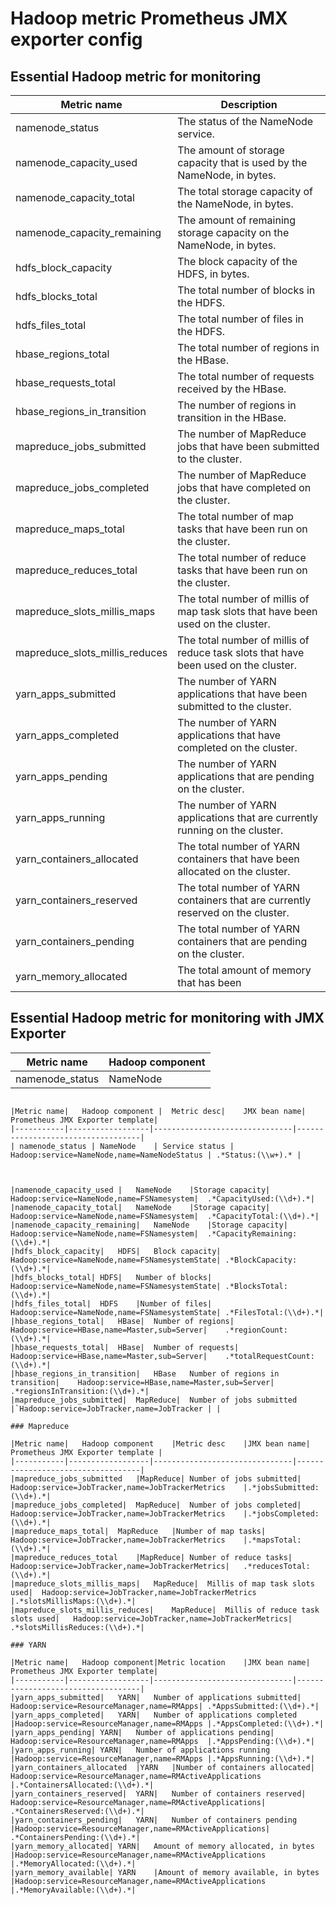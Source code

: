 # Hadoop metric Prometheus JMX exporter config


## Essential Hadoop metric for monitoring
|Metric name	|Description |
|-----------|------------------|
|namenode_status	|The status of the NameNode service.|
|namenode_capacity_used	|The amount of storage capacity that is used by the NameNode, in bytes.|
|namenode_capacity_total|	The total storage capacity of the NameNode, in bytes.|
|namenode_capacity_remaining|	The amount of remaining storage capacity on the NameNode, in bytes.|
|hdfs_block_capacity|	The block capacity of the HDFS, in bytes.|
|hdfs_blocks_total|	The total number of blocks in the HDFS.|
|hdfs_files_total	|The total number of files in the HDFS.|
|hbase_regions_total|	The total number of regions in the HBase.|
|hbase_requests_total	|The total number of requests received by the HBase.|
|hbase_regions_in_transition|	The number of regions in transition in the HBase.|
|mapreduce_jobs_submitted	|The number of MapReduce jobs that have been submitted to the cluster.|
|mapreduce_jobs_completed	|The number of MapReduce jobs that have completed on the cluster.|
|mapreduce_maps_total	|The total number of map tasks that have been run on the cluster.|
|mapreduce_reduces_total	|The total number of reduce tasks that have been run on the cluster.|
|mapreduce_slots_millis_maps	|The total number of millis of map task slots that have been used on the cluster.|
|mapreduce_slots_millis_reduces|	The total number of millis of reduce task slots that have been used on the cluster.|
|yarn_apps_submitted	|The number of YARN applications that have been submitted to the cluster.|
|yarn_apps_completed|	The number of YARN applications that have completed on the cluster.|
|yarn_apps_pending|	The number of YARN applications that are pending on the cluster.|
|yarn_apps_running	|The number of YARN applications that are currently running on the cluster.|
|yarn_containers_allocated|	The total number of YARN containers that have been allocated on the cluster.|
|yarn_containers_reserved	|The total number of YARN containers that are currently reserved on the cluster.|
|yarn_containers_pending|	The total number of YARN containers that are pending on the cluster.|
|yarn_memory_allocated	|The total amount of memory that has been|


## Essential Hadoop metric for monitoring with JMX Exporter
|Metric name	|Hadoop component |
|-----------|------------------|
|namenode_status	|NameNode|

```

|Metric name|	Hadoop component |	Metric desc|	JMX bean name|	Prometheus JMX Exporter template|
|-----------|------------------|-------------------------------|-----------------------------------|
| namenode_status |	NameNode	| Service status |	Hadoop:service=NameNode,name=NameNodeStatus	| .*Status:(\\w+).* |



|namenode_capacity_used |	NameNode	|Storage capacity|	Hadoop:service=NameNode,name=FSNamesystem|	.*CapacityUsed:(\\d+).*|
|namenode_capacity_total|	NameNode	|Storage capacity|	Hadoop:service=NameNode,name=FSNamesystem|	.*CapacityTotal:(\\d+).*|
|namenode_capacity_remaining|	NameNode	|Storage capacity|	Hadoop:service=NameNode,name=FSNamesystem|	.*CapacityRemaining:(\\d+).*|
|hdfs_block_capacity|	HDFS|	Block capacity|	Hadoop:service=NameNode,name=FSNamesystemState|	.*BlockCapacity:(\\d+).*|
|hdfs_blocks_total|	HDFS|	Number of blocks|	Hadoop:service=NameNode,name=FSNamesystemState|	.*BlocksTotal:(\\d+).*|
|hdfs_files_total|	HDFS	|Number of files|	Hadoop:service=NameNode,name=FSNamesystemState|	.*FilesTotal:(\\d+).*|
|hbase_regions_total|	HBase|	Number of regions|	Hadoop:service=HBase,name=Master,sub=Server|	.*regionCount:(\\d+).*|
|hbase_requests_total|	HBase|	Number of requests|	Hadoop:service=HBase,name=Master,sub=Server|	.*totalRequestCount:(\\d+).*|
|hbase_regions_in_transition|	HBase	Number of regions in transition|	Hadoop:service=HBase,name=Master,sub=Server|	.*regionsInTransition:(\\d+).*|
|mapreduce_jobs_submitted|	MapReduce|	Number of jobs submitted	|`Hadoop:service=JobTracker,name=JobTracker	| |

### Mapreduce

|Metric name|	Hadoop component	|Metric desc	|JMX bean name|	Prometheus JMX Exporter template |
|-----------|------------------|-------------------------------|-----------------------------------|
|mapreduce_jobs_submitted	|MapReduce|	Number of jobs submitted|	Hadoop:service=JobTracker,name=JobTrackerMetrics	|.*jobsSubmitted:(\\d+).*|
|mapreduce_jobs_completed|	MapReduce|	Number of jobs completed|	Hadoop:service=JobTracker,name=JobTrackerMetrics	|.*jobsCompleted:(\\d+).*|
|mapreduce_maps_total|	MapReduce	|Number of map tasks|	Hadoop:service=JobTracker,name=JobTrackerMetrics	|.*mapsTotal:(\\d+).*|
|mapreduce_reduces_total	|MapReduce|	Number of reduce tasks|	Hadoop:service=JobTracker,name=JobTrackerMetrics|	.*reducesTotal:(\\d+).*|
|mapreduce_slots_millis_maps|	MapReduce|	Millis of map task slots used|	Hadoop:service=JobTracker,name=JobTrackerMetrics	|.*slotsMillisMaps:(\\d+).*|
|mapreduce_slots_millis_reduces|	MapReduce|	Millis of reduce task slots used|	Hadoop:service=JobTracker,name=JobTrackerMetrics|	.*slotsMillisReduces:(\\d+).*|

### YARN

|Metric name|	Hadoop component|Metric location	|JMX bean name|	Prometheus JMX Exporter template|
|-----------|------------------|-------------------------------|-----------------------------------|
|yarn_apps_submitted|	YARN|	Number of applications submitted|	Hadoop:service=ResourceManager,name=RMApps|	.*AppsSubmitted:(\\d+).*|
|yarn_apps_completed|	YARN|	Number of applications completed	|Hadoop:service=ResourceManager,name=RMApps	|.*AppsCompleted:(\\d+).*|
|yarn_apps_pending|	YARN|	Number of applications pending|	Hadoop:service=ResourceManager,name=RMApps	|.*AppsPending:(\\d+).*|
|yarn_apps_running|	YARN|	Number of applications running	|Hadoop:service=ResourceManager,name=RMApps	|.*AppsRunning:(\\d+).*|
|yarn_containers_allocated	|YARN	|Number of containers allocated|	Hadoop:service=ResourceManager,name=RMActiveApplications	|.*ContainersAllocated:(\\d+).*|
|yarn_containers_reserved|	YARN|	Number of containers reserved|	Hadoop:service=ResourceManager,name=RMActiveApplications|	.*ContainersReserved:(\\d+).*|
|yarn_containers_pending|	YARN|	Number of containers pending	|Hadoop:service=ResourceManager,name=RMActiveApplications|	.*ContainersPending:(\\d+).*|
|yarn_memory_allocated|	YARN|	Amount of memory allocated, in bytes	|Hadoop:service=ResourceManager,name=RMActiveApplications	|.*MemoryAllocated:(\\d+).*|
|yarn_memory_available|	YARN	|Amount of memory available, in bytes	|Hadoop:service=ResourceManager,name=RMActiveApplications	|.*MemoryAvailable:(\\d+).*|

```
